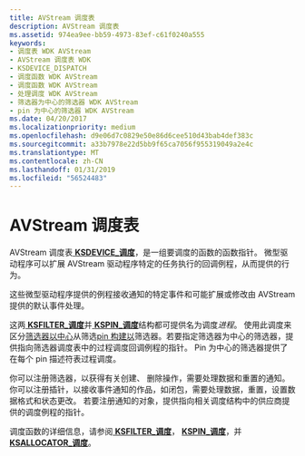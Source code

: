 ```yaml
---
title: AVStream 调度表
description: AVStream 调度表
ms.assetid: 974ea9ee-bb59-4973-83ef-c61f0240a555
keywords:
- 调度表 WDK AVStream
- AVStream 调度表 WDK
- KSDEVICE_DISPATCH
- 调度函数 WDK AVStream
- 调度函数 WDK AVStream
- 处理调度 WDK AVStream
- 筛选器为中心的筛选器 WDK AVStream
- pin 为中心的筛选器 WDK AVStream
ms.date: 04/20/2017
ms.localizationpriority: medium
ms.openlocfilehash: d9e06d7c0829e50e86d6cee510d43bab4def383c
ms.sourcegitcommit: a33b7978e22d5bb9f65ca7056f955319049a2e4c
ms.translationtype: MT
ms.contentlocale: zh-CN
ms.lasthandoff: 01/31/2019
ms.locfileid: "56524483"
---
```

# <a name="avstream-dispatch-tables"></a>AVStream 调度表





AVStream 调度表[ **KSDEVICE\_调度**](https://msdn.microsoft.com/library/windows/hardware/ff561693)，是一组要调度的函数的函数指针。 微型驱动程序可以扩展 AVStream 驱动程序特定的任务执行的回调例程，从而提供的行为。

这些微型驱动程序提供的例程接收通知的特定事件和可能扩展或修改由 AVStream 提供的默认事件处理。

这两[ **KSFILTER\_调度**](https://msdn.microsoft.com/library/windows/hardware/ff562554)并[ **KSPIN\_调度**](https://msdn.microsoft.com/library/windows/hardware/ff563535)结构都可提供名为调度*进程*。 使用此调度来区分[筛选器以中心](filter-centric-processing.md)从筛选[pin 构建以](pin-centric-processing.md)筛选器。若要指定筛选器为中心的筛选器，提供指向筛选器调度表中的过程调度回调例程的指针。 Pin 为中心的筛选器提供了在每个 pin 描述符表过程调度。

你可以注册筛选器，以获得有关创建、 删除操作，需要处理数据和重置的通知。 你可以注册插针，以接收事件通知的作品，如闭包，需要处理数据，重置，设置数据格式和状态更改。 若要注册通知的对象，提供指向相关调度结构中的供应商提供的调度例程的指针。

调度函数的详细信息，请参阅[ **KSFILTER\_调度**](https://msdn.microsoft.com/library/windows/hardware/ff562554)， [ **KSPIN\_调度**](https://msdn.microsoft.com/library/windows/hardware/ff563535)，并[ **KSALLOCATOR\_调度**](https://msdn.microsoft.com/library/windows/hardware/ff560976)。

 

 




